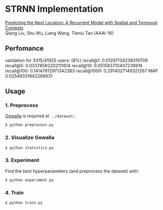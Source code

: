 # STRNN Implementation
[Predicting the Next Location: A Recurrent Model with Spatial and Temporal Contexts](https://pdfs.semanticscholar.org/5bdf/0970034d0bb8a218c06ba3f2ddf97d29103d.pdf)  
Qiang Liu, Shu Wu, Liang Wang, Tieniu Tan (AAAI-16)

## Perfomance
validation for 3315/41925 users: (8%)
recall@1:  0.01297134238310709
recall@5:  0.03378582202111614
recall@10:  0.051583710407239816
recall@100:  0.14147812971342383
recall@1000:  0.2914027149321267
MAP 0.02549331942266631

## Usage

### 1. Preprocess
[Gowalla](http://snap.stanford.edu/data/loc-gowalla_totalCheckins.txt.gz) is required at `../dataset/`.
```bash
$ python preprocess.py
```

### 2. Visualize Gowalla
```bash
$ python statistics.py
```

### 3. Experiment
Find the best hyperparameters (and preprocess the dataset) with:
```bash
$ python experiment.py
```

### 4. Train
```bash
$ python train.py
```


